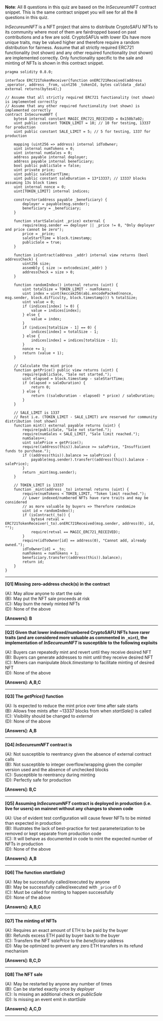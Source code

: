 **Note**: All 8 questions in this quiz are based on the _InSecureumNFT_ contract snippet. This is the same contract snippet you will see for all the 8 questions in this quiz.

_InSecureumNFT_ is a NFT project that aims to distribute CryptoSAFU NFTs to its community where most of them are fairdropped based on past contributions and a few are sold. CryptoSAFUs with lower IDs have more unique traits, may be valued higher and therefore require a random distribution for fairness. Assume that all strictly required ERC721 functionality (not shown) and any other required functionality (not shown) are implemented correctly. Only functionality specific to the sale and minting of NFTs is shown in this contract snippet.
```solidity
pragma solidity 0.8.0;

interface ERC721TokenReceiver{function onERC721Received(address _operator, address _from, uint256 _tokenId, bytes calldata _data) external returns(bytes4);}

// Assume that all strictly required ERC721 functionality (not shown) is implemented correctly
// Assume that any other required functionality (not shown) is implemented correctly
contract InSecureumNFT {
    bytes4 internal constant MAGIC_ERC721_RECEIVED = 0x150b7a02;
    uint public constant TOKEN_LIMIT = 10; // 10 for testing, 13337 for production
    uint public constant SALE_LIMIT = 5; // 5 for testing, 1337 for production

    mapping (uint256 => address) internal idToOwner;
    uint internal numTokens = 0;
    uint internal numSales = 0;
    address payable internal deployer;
    address payable internal beneficiary;
    bool public publicSale = false;
    uint private price;
    uint public saleStartTime;
    uint public constant saleDuration = 13*13337; // 13337 blocks assuming 13s block times 
    uint internal nonce = 0;
    uint[TOKEN_LIMIT] internal indices;
 
    constructor(address payable _beneficiary) {
        deployer = payable(msg.sender);
        beneficiary = _beneficiary;
    }

    function startSale(uint _price) external {
        require(msg.sender == deployer || _price != 0, "Only deployer and price cannot be zero");
        price = _price;
        saleStartTime = block.timestamp;
        publicSale = true;
    }

    function isContract(address _addr) internal view returns (bool addressCheck) {
        uint256 size;
        assembly { size := extcodesize(_addr) }
        addressCheck = size > 0;
    }

    function randomIndex() internal returns (uint) {
        uint totalSize = TOKEN_LIMIT - numTokens;
        uint index = uint(keccak256(abi.encodePacked(nonce, msg.sender, block.difficulty, block.timestamp))) % totalSize;
        uint value = 0;
        if (indices[index] != 0) {
            value = indices[index];
        } else {
            value = index;
        }
        if (indices[totalSize - 1] == 0) {
            indices[index] = totalSize - 1;
        } else {
            indices[index] = indices[totalSize - 1];
        }
        nonce += 1;
        return (value + 1);
    }

    // Calculate the mint price
    function getPrice() public view returns (uint) {
        require(publicSale, "Sale not started.");
        uint elapsed = block.timestamp - saleStartTime;
        if (elapsed > saleDuration) {
            return 0;
        } else {
            return ((saleDuration - elapsed) * price) / saleDuration;
        }
    }
    
    // SALE_LIMIT is 1337 
    // Rest i.e. (TOKEN_LIMIT - SALE_LIMIT) are reserved for community distribution (not shown)
    function mint() external payable returns (uint) {
        require(publicSale, "Sale not started.");
        require(numSales < SALE_LIMIT, "Sale limit reached.");
        numSales++;
        uint salePrice = getPrice();
        require((address(this)).balance >= salePrice, "Insufficient funds to purchase.");
        if ((address(this)).balance >= salePrice) {
            payable(msg.sender).transfer((address(this)).balance - salePrice);
        }
        return _mint(msg.sender);
    }

    // TOKEN_LIMIT is 13337
    function _mint(address _to) internal returns (uint) {
        require(numTokens < TOKEN_LIMIT, "Token limit reached.");
        // Lower indexed/numbered NFTs have rare traits and may be considered
        // as more valuable by buyers => Therefore randomize
        uint id = randomIndex();
        if (isContract(_to)) {
            bytes4 retval = ERC721TokenReceiver(_to).onERC721Received(msg.sender, address(0), id, "");
            require(retval == MAGIC_ERC721_RECEIVED);
        }
        require(idToOwner[id] == address(0), "Cannot add, already owned.");
        idToOwner[id] = _to;
        numTokens = numTokens + 1;
        beneficiary.transfer((address(this)).balance);
        return id;
    }
}
```

---

**[Q1] Missing zero-address check(s) in the contract**  

(A): May allow anyone to start the sale  
(B): May put the NFT sale proceeds at risk  
(C): May burn the newly minted NFTs  
(D): None of the above  

**[Answers]: B**

---

**[Q2] Given that lower indexed/numbered CryptoSAFU NFTs have rarer traits (and are considered more valuable as commented in `_mint`), the implementation of _InSecureumNFT_ is susceptible to the following exploits**  

(A): Buyers can repeatedly mint and revert until they receive desired NFT  
(B): Buyers can generate addresses to mint until they receive desired NFT  
(C): Miners can manipulate _block.timestamp_ to facilitate minting of desired NFT  
(D): None of the above  

**[Answers]: A,B,C**

---

**[Q3] The _getPrice()_ function**  

(A): Is expected to reduce the mint price over time after sale starts  
(B): Allows free mints after ~13337 blocks from when _startSale()_ is called  
(C): Visibility should be changed to _external_  
(D): None of the above  

**[Answers]: A,B**  

---

**[Q4] _InSecureumNFT_ contract is**  

(A): Not susceptible to reentrancy given the absence of external contract calls  
(B): Not susceptible to integer overflow/wrapping given the compiler version used and the absence of unchecked blocks  
(C): Susceptible to reentrancy during minting  
(D): Perfectly safe for production  

**[Answers]: B,C**

---

**[Q5] Assuming _InSecureumNFT_ contract is deployed in production (i.e. live for users) on mainnet without any changes to shown code**

(A): Use of evident test configuration will cause fewer NFTs to be minted than expected in production  
(B): Illustrates the lack of best-practice for test parameterization to be removed or kept separate from production code  
(C): It will behave as documented in code to mint the expected number of NFTs in production  
(D): None of the above  

**[Answers]: A,B**

---

**[Q6] The function _startSale()_**  

(A): May be successfully called/executed by anyone  
(B): May be successfully called/executed with `_price` of 0  
(C): Must be called for minting to happen successfully  
(D): None of the above  

**[Answers]: A,B,C**  

---

**[Q7] The minting of NFTs**  

(A): Requires an exact amount of ETH to be paid by the buyer  
(B): Refunds excess ETH paid by buyer back to the buyer  
(C): Transfers the NFT _salePrice_ to the _beneficiary_ address  
(D): May be optimized to prevent any zero ETH transfers in its refund mechanism  

**[Answers]: B,C,D**  

---

**[Q8] The NFT sale**  

(A): May be restarted by anyone any number of times  
(B): Can be started exactly once by _deployer_  
(C): Is missing an additional check on _publicSale_  
(D): Is missing an event emit in _startSale_  

**[Answers]: A,C,D**

---
